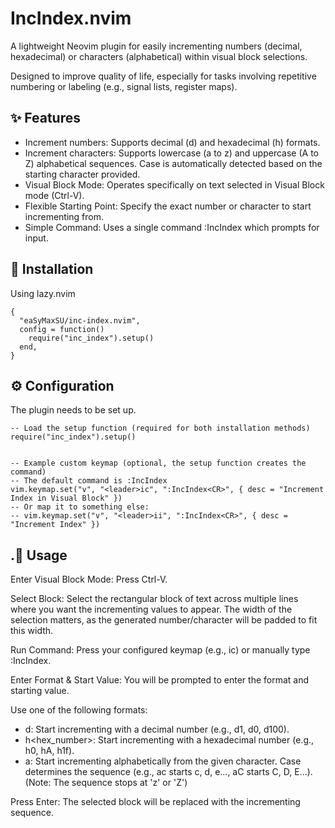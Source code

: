 # IncIndex.nvim

A lightweight Neovim plugin for easily incrementing numbers (decimal, hexadecimal) or characters (alphabetical) within visual block selections.

Designed to improve quality of life, especially for tasks involving repetitive numbering or labeling (e.g., signal lists, register maps).

## ✨ Features
- Increment numbers: Supports decimal (d) and hexadecimal (h) formats.
- Increment characters: Supports lowercase (a to z) and uppercase (A to Z) alphabetical sequences. Case is automatically detected based on the starting character provided.
- Visual Block Mode: Operates specifically on text selected in Visual Block mode (Ctrl-V).
- Flexible Starting Point: Specify the exact number or character to start incrementing from.
- Simple Command: Uses a single command :IncIndex which prompts for input.

## 💾 Installation
Using lazy.nvim
```
{
  "eaSyMaxSU/inc-index.nvim",
  config = function()
    require("inc_index").setup()
  end,
}
```

## ⚙️ Configuration
The plugin needs to be set up.
```
-- Load the setup function (required for both installation methods)
require("inc_index").setup()


-- Example custom keymap (optional, the setup function creates the command)
-- The default command is :IncIndex
vim.keymap.set("v", "<leader>ic", ":IncIndex<CR>", { desc = "Increment Index in Visual Block" })
-- Or map it to something else:
-- vim.keymap.set("v", "<leader>ii", ":IncIndex<CR>", { desc = "Increment Index" })
```

## .🚀 Usage
Enter Visual Block Mode: Press Ctrl-V.

Select Block: Select the rectangular block of text across multiple lines where you want the incrementing values to appear. The width of the selection matters, as the generated number/character will be padded to fit this width.

Run Command: Press your configured keymap (e.g., <leader>ic) or manually type :IncIndex<CR>.

Enter Format & Start Value: You will be prompted to enter the format and starting value.

Use one of the following formats:
- d<number>: Start incrementing with a decimal number (e.g., d1, d0, d100).
- h<hex_number>: Start incrementing with a hexadecimal number (e.g., h0, hA, h1f).
- a<character>: Start incrementing alphabetically from the given character. Case determines the sequence (e.g., ac starts c, d, e..., aC starts C, D, E...). (Note: The sequence stops at 'z' or 'Z')

Press Enter: The selected block will be replaced with the incrementing sequence.

